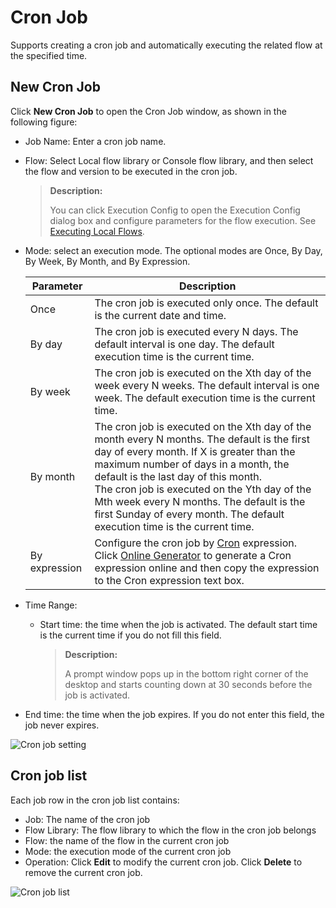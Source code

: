 # Cron Job

Supports creating a cron job and automatically executing the related flow at the specified time.

## New Cron Job

Click **New Cron Job** to open the Cron Job window, as shown in the following figure:

- Job Name: Enter a cron job name.

- Flow: Select Local flow library or Console flow library, and then select the flow and version to be executed in the cron job.
  
  > **Description:**
  > 
  > You can click Execution Config to open the Execution Config dialog box and configure parameters for the flow execution. See [Executing Local Flows](Robot/../localworkflow.md).

- Mode: select an execution mode. The optional modes are Once, By Day, By Week, By Month, and By Expression.
  
  | Parameter| Description                                                     |
  | -------- | ------------------------------------------------------------ |
  | Once| The cron job is executed only once. The default is the current date and time.
  | By day| The cron job is executed every N days. The default interval is one day. The default execution time is the current time.
  | By week| The cron job is executed on the Xth day of the week every N weeks. The default interval is one week. The default execution time is the current time.
  | By month| The cron job is executed on the Xth day of the month every N months. The default is the first day of every month. If X is greater than the maximum number of days in a month, the default is the last day of this month. <br> The cron job is executed on the Yth day of the Mth week every N months. The default is the first Sunday of every month. The default execution time is the current time.
  | By expression| Configure the cron job by [Cron](https://baike.baidu.com/item/cron/10952601?fr=aladdin) expression. <br> Click [Online Generator](https://console.encoo.com/lib/cron/index.html) to generate a Cron expression online and then copy the expression to the Cron expression text box.


- Time Range:
  
  - Start time: the time when the job is activated. The default start time is the current time if you do not fill this field.
    
    > **Description:**
    > 
    > A prompt window pops up in the bottom right corner of the desktop and starts counting down at 30 seconds before the job is activated.

- End time: the time when the job expires. If you do not enter this field, the job never expires.

![Cron job setting](https://docimages.blob.core.chinacloudapi.cn/images/Robot/cronjob20201201.png)

## Cron job list

Each job row in the cron job list contains:

- Job: The name of the cron job
- Flow Library: The flow library to which the flow in the cron job belongs
- Flow: the name of the flow in the current cron job
- Mode: the execution mode of the current cron job
- Operation: Click **Edit** to modify the current cron job. Click **Delete** to remove the current cron job.

![Cron job list](https://docimages.blob.core.chinacloudapi.cn/images/Robot/Robot-CronJob-1.png)